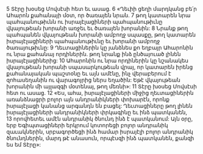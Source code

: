 5 Տէրը խօսեց Մովսէսի հետ եւ ասաց. 6 «Ղեւիի ցեղի մարդկանց բե՛ր Ահարոն քահանայի մօտ, որ ծառայեն նրան. 7 թող կատարեն նրա պահպանութիւնն ու իսրայէլացիների պահպանութիւնը վկայութեան խորանի առջեւ եւ ծառայեն խորանին: 8 Նրանք թող պահպանեն վկայութեան խորանի ամբողջ սպասքը, թող կատարեն իսրայէլացիների պահպանութիւնը եւ խորանի ամբողջ ծառայութիւնը: 9 Ղեւտացիներին կը յանձնես քո եղբայր Ահարոնին ու նրա քահանայ որդիներին. թող նրանք ինձ ընծայուած լինեն իսրայէլացիներից: 10 Ահարոնին ու նրա որդիներին կը նշանակես վկայութեան խորանի սպասարկութեան վրայ, որ կատարեն իրենց քահանայական պաշտօնը եւ այն ամէնը, ինչ վերաբերում է զոհասեղանին ու վարագոյրից ներս եղածին: Եթէ վկայութեան խորանին մի այլազգի մօտենայ, թող մեռնի»:
11 Տէրը խօսեց Մովսէսի հետ ու ասաց. 12 «Ես, ահա, իսրայէլացիների միջից ղեւտացիներին առանձնացրի բոլոր այն անդրանիկների փոխարէն, որոնք իսրայէլացի կանանց արգանդն են բացել: Ղեւտացիները թող լինեն իսրայէլացիների անդրանիկների փրկագինը եւ ինձ պատկանեն, 13 որովհետեւ ամէն անդրանիկ ծնունդ ինձ է պատկանում: Այն օրը, երբ Եգիպտացիների երկրում կոտորեցի բոլոր անդրանիկ զաւակներին, սրբագործեցի ինձ համար իսրայէլի բոլոր անդրանիկ ծնունդներին, մարդ թէ անասուն, որպէսզի ինձ պատկանեն, քանզի ես եմ Տէրը»:
